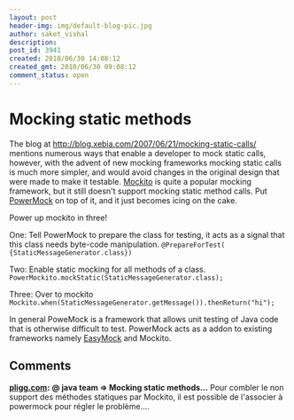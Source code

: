 ```yaml
---
layout: post
header-img: img/default-blog-pic.jpg
author: saket_vishal
description: 
post_id: 3941
created: 2010/06/30 14:08:12
created_gmt: 2010/06/30 09:08:12
comment_status: open
---
```


# Mocking static methods

The blog at <http://blog.xebia.com/2007/06/21/mocking-static-calls/> mentions numerous ways that enable a developer to mock static calls, however, with the advent of new mocking frameworks mocking static calls is much more simpler, and would avoid changes in the original design that were made to make it testable. [Mockito][1] is quite a popular mocking framework, but it still doesn't support mocking static method calls. Put [PowerMock][2] on top of it, and it just becomes icing on the cake. 

Power up mockito in three!

One: Tell PowerMock to prepare the class for testing, it acts as a signal that this class needs byte-code manipulation. `@PrepareForTest( {StaticMessageGenerator.class})`

Two: Enable static mocking for all methods of a class. `PowerMockito.mockStatic(StaticMessageGenerator.class);`

Three: Over to mockito `Mockito.when(StaticMessageGenerator.getMessage()).thenReturn("hi");`

In general PoweMock is a framework that allows unit testing of Java code that is otherwise difficult to test. PowerMock acts as a addon to existing frameworks namely [EasyMock][3] and Mockito.

   [1]: http://mockito.org/
   [2]: http://code.google.com/p/powermock/
   [3]: http://easymock.org/

## Comments

**[pligg.com](#4692 "2011-01-04 04:09:28"):** **@ java team => Mocking static methods...** Pour combler le non support des méthodes statiques par Mockito, il est possible de l'associer à powermock pour régler le problème....


